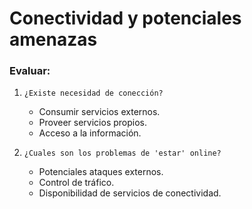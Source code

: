 # Conectividad y potenciales amenazas

### Evaluar:

1. `¿Existe necesidad de conección?`

   - Consumir servicios externos.
   - Proveer servicios propios.
   - Acceso a la información.

1. `¿Cuales son los problemas de 'estar' online?`

   - Potenciales ataques externos.
   - Control de tráfico.
   - Disponibilidad de servicios de conectividad.
